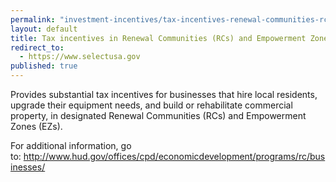 ```yaml
---
permalink: "investment-incentives/tax-incentives-renewal-communities-rcs-and-empowerment-zones-ezs.html"
layout: default
title: Tax incentives in Renewal Communities (RCs) and Empowerment Zones (EZs)
redirect_to:
  - https://www.selectusa.gov
published: true
---
```


<P>Provides substantial tax incentives for businesses that hire local residents, upgrade their equipment needs, and build or rehabilitate commercial property, in designated Renewal Communities (RCs) and Empowerment Zones (EZs). </p>
<P>For additional information, go to:&nbsp;<A href="http://www.hud.gov/offices/cpd/economicdevelopment/programs/rc/businesses/">http://www.hud.gov/offices/cpd/economicdevelopment/programs/rc/businesses/</a></p> 
